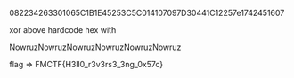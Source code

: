 082234263301065C1B1E45253C5C014107097D30441C12257e1742451607

xor above hardcode hex with 

NowruzNowruzNowruzNowruzNowruzNowruz

flag => FMCTF{H3ll0_r3v3rs3_3ng_0x57c}
